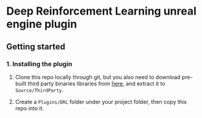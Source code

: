 # Deep Reinforcement Learning unreal engine plugin

## Getting started

### 1. Installing the plugin
1. Clone this repo locally through git, but you also need to download pre-built
third party binaries libraries from [here](https://github.com/AlanLaboratory/DeepReinforcementLearning/releases/tag/0.1.0),
and extract it to `Source/ThirdParty`.

2. Create a `Plugins/DRL` folder under your project folder, then copy this repo into it.
